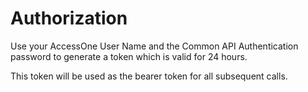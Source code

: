 # Authorization

Use your AccessOne User Name and the Common API Authentication password to generate a token which is valid for 24 hours. 

This token will be used as the bearer token for all subsequent calls.
